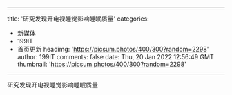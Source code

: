 
---
title: '研究发现开电视睡觉影响睡眠质量'
categories: 
 - 新媒体
 - 199IT
 - 首页更新
headimg: 'https://picsum.photos/400/300?random=2298'
author: 199IT
comments: false
date: Thu, 20 Jan 2022 12:56:49 GMT
thumbnail: 'https://picsum.photos/400/300?random=2298'
---

<div>   
研究发现开电视睡觉影响睡眠质量  
</div>
            